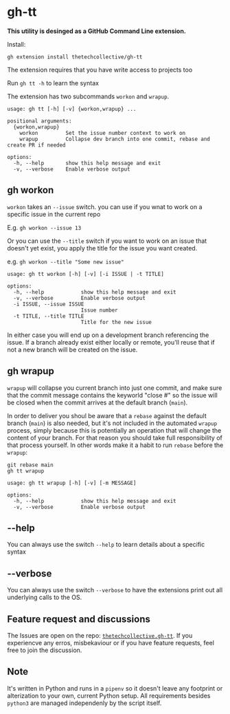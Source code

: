 # gh-tt

**This utility is desinged as a GitHub Command Line extension.**

Install:

```
gh extension install thetechcollective/gh-tt
```

The extension requires that you have write access to projects too

Run `gh tt -h` to learn the syntax


The extension has two subcommands `workon` and `wrapup`. 

```shell
usage: gh tt [-h] [-v] {workon,wrapup} ...

positional arguments:
  {workon,wrapup}
    workon         Set the issue number context to work on
    wrapup         Collapse dev branch into one commit, rebase and create PR if needed

options:
  -h, --help       show this help message and exit
  -v, --verbose    Enable verbose output
```

## gh workon

`workon` takes an `--issue` switch. you can use if you wnat to work on a specific issue in the current repo

E.g. `gh workon --issue 13`

Or you can use the `--title` switch if you want to work on an issue that doesn't yet exist, you apply the title for the issue you want created.

e.g. `gh workon --title "Some new issue"`

```shell
usage: gh tt workon [-h] [-v] [-i ISSUE | -t TITLE]

options:
  -h, --help            show this help message and exit
  -v, --verbose         Enable verbose output
  -i ISSUE, --issue ISSUE
                        Issue number
  -t TITLE, --title TITLE
                        Title for the new issue
```

In either case you will end up on a development branch referencing the issue. If a branch already exist either locally or remote, you'll reuse that if not a new branch will be created on the issue.

## gh wrapup

`wrapup` will collapse you current branch into just one commit, and make sure that the commit message contains the keyworld "close #<issue>" so the issue will be closed when the commit arrives at the default branch (`main`).

In order to deliver you shoul be aware that a `rebase` against the default branch (`main`) is also needed, but it's not included in the automated `wrapup` process, simply because this is potentially an operation that will change the content of your branch. For that reason you should take full responsibility of that process yourself. In other words make it a habit to run `rebase` before the `wrapup`:

```shell
git rebase main
gh tt wrapup
```


```shell
usage: gh tt wrapup [-h] [-v] [-m MESSAGE]

options:
  -h, --help            show this help message and exit
  -v, --verbose         Enable verbose output
```

## --help
You can always use the switch `--help` to learn details about a specific syntax

## --verbose
You can always use the switch `--verbose` to have the extensions print out all underlying calls to the OS.


## Feature request and discussions

The Issues are open on the repo: [`thetechcollective.gh-tt`](https://github.com/thetechcollective/gh-tt/issues). If you experiencve any erros, misbekaviour or if you have feature requests, feel free to join the discussion.


## Note
It's written in Python and runs in a `pipenv` so it doesn't leave any footprint or alterization to your own, current Python setup. All requirements besides `python3` are managed independenly by the script itself.
